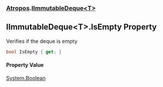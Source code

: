 ### [Atropos](./Atropos.md 'Atropos').[IImmutableDeque&lt;T&gt;](./IImmutableDeque-T-.md 'Atropos.IImmutableDeque&lt;T&gt;')
## IImmutableDeque&lt;T&gt;.IsEmpty Property
Verifies if the deque is empty  
```csharp
bool IsEmpty { get; }
```
#### Property Value
[System.Boolean](https://docs.microsoft.com/en-us/dotnet/api/System.Boolean 'System.Boolean')  
